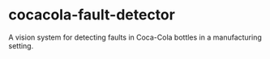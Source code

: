 # cocacola-fault-detector
A vision system for detecting faults in Coca-Cola bottles in a manufacturing setting.
